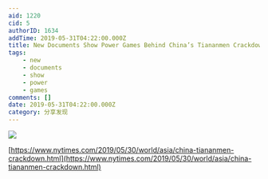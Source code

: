```yaml
---
aid: 1220
cid: 5
authorID: 1634
addTime: 2019-05-31T04:22:00.000Z
title: New Documents Show Power Games Behind China’s Tiananmen Crackdown
tags:
    - new
    - documents
    - show
    - power
    - games
comments: []
date: 2019-05-31T04:22:00.000Z
category: 分享发现
---
```


![](https://telegra.ph/file/456ce5620af3be8b5af90.png)

[https://www.nytimes.com/2019/05/30/world/asia/china-tiananmen-crackdown.html](https://www.nytimes.com/2019/05/30/world/asia/china-tiananmen-crackdown.html)
